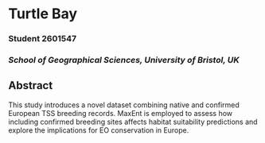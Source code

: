 # Turtle Bay
### Student 2601547
### *School of Geographical Sciences, University of Bristol, UK*

## Abstract

This study introduces a novel dataset combining native and confirmed European TSS breeding records. MaxEnt is employed to assess how including confirmed breeding sites affects habitat suitability predictions and explore the implications for EO conservation in Europe.
